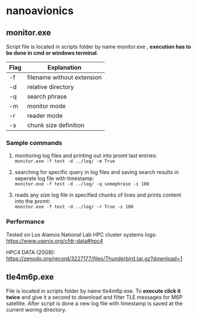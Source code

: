 # nanoavionics

## monitor.exe
Script file is located in scripts folder by name monitor.exe , **execution has to be done in cmd or windows terminal**. <br>

|Flag|Explanation|
|----|-----------|
|-f  |filename without extension |
|-d  |relative directory         |
|-q  |search phrase              |
|-m  |monitor mode               |
|-r  |reader mode                |
|-s  |chunk size definition      |

### Sample commands <br>
1. monitoring log files and printing out into promt last entries:<br>
`monitor.exe -f test -d ../log/ -m True`

2. searching for specific query in log files and saving search results in seperate log file with timestamp:<br>
`monitor.exe -f test -d ../log/ -q somephrase -s 100`

2. reads any size log file in specified chunks of lines and prints content into the promt:<br>
`monitor.exe -f test -d ../log/ -r True -s 100`

### Performance

Tested on Los Alamos National Lab HPC cluster systems logs:
https://www.usenix.org/cfdr-data#hpc4 <br>

HPC4 DATA (20GB):
https://zenodo.org/record/3227177/files/Thunderbird.tar.gz?download=1


## tle4m6p.exe
File is located in scripts folder by name tle4m6p.exe. To **execute click it twice** and give it a second to download and filter TLE messages
for M6P satellite. After script is done a new log file with timestamp is saved at the current woring directory.
